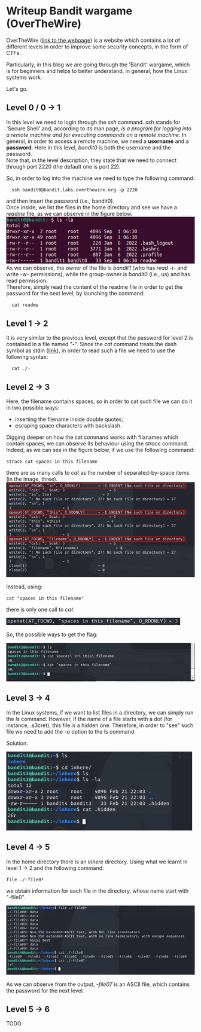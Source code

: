 # Writeup Bandit wargame (OverTheWire)

OverTheWire ([link to the webpage](https://overthewire.org/)) is a website which contains a lot of different levels in order to improve some 
security concepts, in the form of CTFs.

Particularly, in this blog we are going through the 'Bandit' wargame, which is for beginners and helps to better understand, in general, how the Linux systems work.

Let's go.

## Level 0 / 0 &rarr; 1
In this level we need to login through the *ssh* command. *ssh* stands for 'Secure Shell' and, according to its man page, *is a program for logging into a remote machine and for executing commands on a remote machine.*
In general, in order to access a remote machine, we need a **username** and a **password**. Here in this level, *bandit0* is both the username and the password.  
Note that, in the level description, they state that we need to connect through port 2220 (the default one is port 22).

So, in order to log into the machine we need to type the following command:  
```
  ssh bandit0@bandit.labs.overthewire.org -p 2220
```  
and then insert the password (i.e., bandit0).  
Once inside, we list the files in the home directory and see we have a *readme* file, as we can observe in the figure below. 
![ls files in home directory](/images/bandit0/ls.png?raw=true)  
As we can observe, the owner of the file is *bandit1* (who has *read* -r- and write -w- permissions), while the group-owner is *bandit0* (i.e., us) and has read permission.  
Therefore, simply read the content of the readme file in order to get the password for the next level, by launching the command:  
```
  cat readme
```


## Level 1 &rarr; 2
It is very similar to the previous level, except that the password for level 2 is contained in a file named "**-**". Since the *cat* command treats the dash symbol as stdin ([link](https://unix.stackexchange.com/questions/16357/usage-of-dash-in-place-of-a-filename)), in order to read such a file we need to use the following syntax:  
```
  cat ./-
```


## Level 2 &rarr; 3
Here, the filename contains spaces, so in order to cat such file we can do it in two possible ways:
* inserting the filename inside double quotes;  
* escaping space characters with backslash.

Digging deeper on how the cat command works with filanames which contain spaces, we can observe its behaviour using the *strace* command.
Indeed, as we can see in the figure below, if we use the following command:

```
strace cat spaces in this filename 
```

there are as many calls to *cat* as the number of separated-by-space items (in the image, three). 
![img3](/images/bandit0/img3.png?raw=true) 

Instead, using:

```
cat "spaces in this filename"
```

there is only one call to *cat*.

![img4](/images/bandit0/img4.png?raw=true)

So, the possible ways to get the flag:

![img2](/images/bandit0/img2.png?raw=true)


## Level 3 &rarr; 4
In the Linux systems, if we want to list files in a directory, we can simply run the *ls* command. However, if the name of a file starts with a dot (for instance, .s3cret), this file is a hidden one. Therefore, in order to "see" such file we need to add the *-a* option to the ls command.

Solution:

![img5](/images/bandit0/img5.png?raw=true)


## Level 4 &rarr; 5
In the home directory there is an *inhere* directory. Using what we learnt in level 1 &rarr; 2 and the following command:

```
file ./-file0*
```

we obtain information for each file in the directory, whose name start with "-file0".

![img6](/images/bandit0/img6.png?raw=true)

As we can observe from the output, *-file07* is an ASCII file, which contains the password for the next level.


## Level 5 &rarr; 6
TODO
